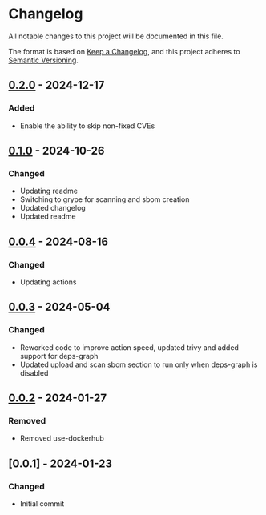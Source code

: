 # Changelog

All notable changes to this project will be documented in this file.

The format is based on [Keep a Changelog](https://keepachangelog.com/en/1.0.0/),
and this project adheres to [Semantic Versioning](https://semver.org/spec/v2.0.0.html).
## [0.2.0] - 2024-12-17

### Added


- Enable the ability to skip non-fixed CVEs


## [0.1.0] - 2024-10-26

### Changed


- Updating readme
- Switching to grype for scanning and sbom creation
- Updated changelog
- Updated readme


## [0.0.4] - 2024-08-16

### Changed


- Updating actions


## [0.0.3] - 2024-05-04

### Changed


- Reworked code to improve action speed, updated trivy and added support for deps-graph
- Updated upload and scan sbom section to run only when deps-graph is disabled


## [0.0.2] - 2024-01-27

### Removed


- Removed use-dockerhub


## [0.0.1] - 2024-01-23

### Changed


- Initial commit


[0.2.0]: https://github.com/drewbernetes/container-security-action/compare/v0.1.0..v0.2.0
[0.1.0]: https://github.com/drewbernetes/container-security-action/compare/v0.0.4..v0.1.0
[0.0.4]: https://github.com/drewbernetes/container-security-action/compare/v0.0.3..v0.0.4
[0.0.3]: https://github.com/drewbernetes/container-security-action/compare/v0.0.2..v0.0.3
[0.0.2]: https://github.com/drewbernetes/container-security-action/compare/v0.0.1..v0.0.2


<!-- generated by git-cliff -->

